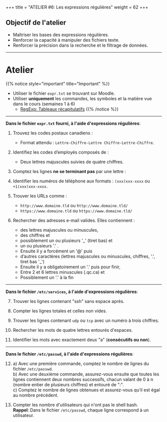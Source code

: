 +++
title = "ATELIER #6: Les expressions régulières"
weight = 62
+++

## Objectif de l'atelier

- Maîtriser les bases des expressions régulières.
- Renforcer la capacité à manipuler des fichiers texte.
- Renforcer la précision dans la recherche et le filtrage de données.
---

# Atelier

{{% notice style="important" title="Important" %}}
- Utiliser le fichier `expr.txt` se trouvant sur Moodle.
- Utiliser **uniquement** les commandes, les symboles et la matière vue dans le cours (semaines 1 à 6)
	- [RegExp: Tableaux récapitulatifs](https://linuxh25.netlify.app/semaine6/cours/recapitulatif)
{{% /notice %}}

---

**Dans le fichier `expr.txt` fourni, à l'aide d'expressions régulières**:

1. Trouvez les codes postaux canadiens :
	- Format attendu : `Lettre-Chiffre-Lettre Chiffre-Lettre-Chiffre`.

2. Identifiez les codes d’employés composés de :
	- Deux lettres majuscules suivies de quatre chiffres.

3. Comptez les lignes **ne se terminant pas** par une lettre :

4. Identifier les numéros de téléphone aux formats : `(xxx)xxx-xxxx` ou `+1(xxx)xxx-xxxx`.

5. Trouver les URLs comme :

	- `http://www.domaine.tld` ou `http://www.domaine.tld/`
	- `https://www.domaine.tld` ou `https://www.domaine.tld/`

6. Rechercher des adresses e-mail valides. Elles contiennent :
	- des lettres majuscules ou minuscules, 
	- des chiffres et 
	- possiblement un ou plusieurs '_' (tiret bas) et 
	- un ou plusieurs '.' . 
	- Ensuite il y a forcément un '@' puis 
	- d’autres caractères (lettres majuscules ou minuscules, chiffres, '.', tiret bas '_') 
	- Ensuite il y a obligatoirement un '.' puis pour finir, 
	- Entre 2 et 6 lettres minuscules (.qc.ca) et 
	- Possiblement un '.' à la fin 

---

**Dans le fichier `/etc/services`, à l'aide d'expressions régulières**: 

7. Trouver les lignes contenant "ssh" sans espace après.

8. Compter les lignes totales et celles non vides.

9. Trouver les lignes contenant `udp` ou `tcp` avec un numéro à trois chiffres.

10. Rechercher les mots de quatre lettres entourés d'espaces.

11. Identifier les mots avec exactement deux "a" (**consécutifs ou non**).

---

**Dans le fichier `/etc/passwd`, à l'aide d'expressions régulières**: 

12. 
	a) Avec une première commande, comptez le nombre de lignes du fichier `/etc/passwd`. <br>
	b) Avec une deuxième commande, assurez-vous ensuite que toutes les lignes contiennent deux nombres successifs, chacun valant de 0 à n (nombre entier de plusieurs chiffres) et entouré de ":". <br>
	c) Comptez le nombre de lignes obtenues et assurez-vous qu’il est égal au nombre précédent.

13. Compter les nombre d'utilisateurs qui n'ont pas le shell bash. <br>
**Rappel**: Dans le fichier `/etc/passwd`, chaque ligne correspond à un utilisateur.


